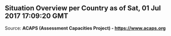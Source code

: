 ## Situation Overview per Country as of Sat, 01 Jul 2017 17:09:20 GMT

Source: **ACAPS (Assessment Capacities Project) - https://www.acaps.org**